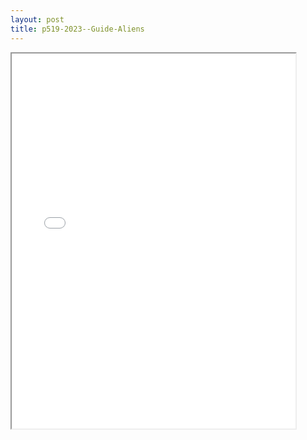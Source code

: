 ```yaml
---
layout: post
title: p519-2023--Guide-Aliens
---
```


<div class="pdf-container">
<iframe src="/ea//_pdf-2-md/p519-2023--Guide-Aliens.pdf" height="600" width="90%" allowFullScreen="true"></iframe>
</div>

